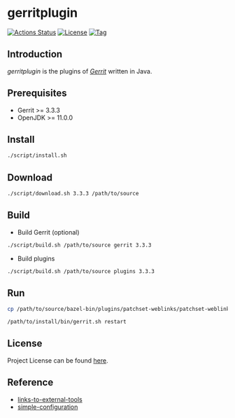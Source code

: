 # gerritplugin

[![Actions Status](https://github.com/craftslab/gerritplugin/workflows/CI/badge.svg?branch=master&event=push)](https://github.com/craftslab/gerritplugin/actions?query=workflow%3ACI)
[![License](https://img.shields.io/github/license/craftslab/gerritplugin.svg?color=brightgreen)](https://github.com/craftslab/gerritplugin/blob/master/LICENSE)
[![Tag](https://img.shields.io/github/tag/craftslab/gerritplugin.svg?color=brightgreen)](https://github.com/craftslab/gerritplugin/tags)



## Introduction

*gerritplugin* is the plugins of *[Gerrit](https://www.gerritcodereview.com/)* written in Java.



## Prerequisites

- Gerrit >= 3.3.3
- OpenJDK >= 11.0.0



## Install

```bash
./script/install.sh
```



## Download

```bash
./script/download.sh 3.3.3 /path/to/source
```



## Build

- Build Gerrit (optional)

```bash
./script/build.sh /path/to/source gerrit 3.3.3
```



- Build plugins

```bash
./script/build.sh /path/to/source plugins 3.3.3
```



## Run

```bash
cp /path/to/source/bazel-bin/plugins/patchset-weblinks/patchset-weblinks.jar /path/to/install/plugins/

/path/to/install/bin/gerrit.sh restart
```



## License

Project License can be found [here](LICENSE).



## Reference

- [links-to-external-tools](https://gerrit-review.googlesource.com/Documentation/dev-plugins.html#links-to-external-tools)
- [simple-configuration](https://gerrit-review.googlesource.com/Documentation/dev-plugins.html#simple-configuration)
